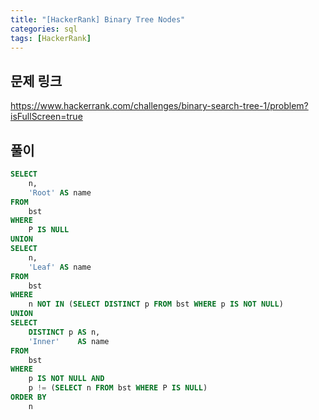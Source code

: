 ```yaml
---
title: "[HackerRank] Binary Tree Nodes"
categories: sql
tags: [HackerRank]
---
```


## 문제 링크

<https://www.hackerrank.com/challenges/binary-search-tree-1/problem?isFullScreen=true>

## 풀이

```sql
SELECT 
    n, 
    'Root' AS name 
FROM 
    bst 
WHERE 
    P IS NULL 
UNION 
SELECT 
    n, 
    'Leaf' AS name 
FROM 
    bst 
WHERE 
    n NOT IN (SELECT DISTINCT p FROM bst WHERE p IS NOT NULL) 
UNION 
SELECT 
    DISTINCT p AS n, 
    'Inner'    AS name 
FROM 
    bst 
WHERE 
    p IS NOT NULL AND 
    p != (SELECT n FROM bst WHERE P IS NULL) 
ORDER BY 
    n
```